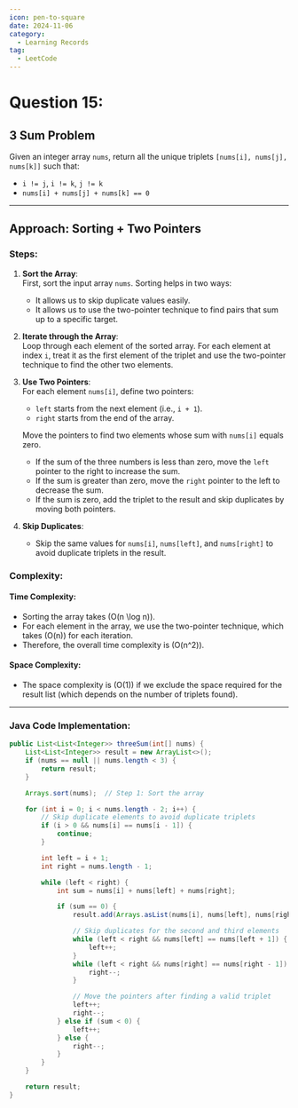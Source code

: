 ```yaml
---
icon: pen-to-square
date: 2024-11-06
category:
  - Learning Records
tag:
  - LeetCode
---
```


# Question 15: 

## 3 Sum Problem 

Given an integer array `nums`, return all the unique triplets `[nums[i], nums[j], nums[k]]` such that:

- `i != j`, `i != k`, `j != k`
- `nums[i] + nums[j] + nums[k] == 0`

---

## Approach: Sorting + Two Pointers

### Steps:

1. **Sort the Array**:  
   First, sort the input array `nums`. Sorting helps in two ways:
    - It allows us to skip duplicate values easily.
    - It allows us to use the two-pointer technique to find pairs that sum up to a specific target.

2. **Iterate through the Array**:  
   Loop through each element of the sorted array. For each element at index `i`, treat it as the first element of the triplet and use the two-pointer technique to find the other two elements.

3. **Use Two Pointers**:  
   For each element `nums[i]`, define two pointers:
    - `left` starts from the next element (i.e., `i + 1`).
    - `right` starts from the end of the array.

   Move the pointers to find two elements whose sum with `nums[i]` equals zero.
    - If the sum of the three numbers is less than zero, move the `left` pointer to the right to increase the sum.
    - If the sum is greater than zero, move the `right` pointer to the left to decrease the sum.
    - If the sum is zero, add the triplet to the result and skip duplicates by moving both pointers.

4. **Skip Duplicates**:
    - Skip the same values for `nums[i]`, `nums[left]`, and `nums[right]` to avoid duplicate triplets in the result.
   
### Complexity:
#### Time Complexity:
- Sorting the array takes \(O(n \log n)\).
- For each element in the array, we use the two-pointer technique, which takes \(O(n)\) for each iteration.
- Therefore, the overall time complexity is \(O(n^2)\).

#### Space Complexity:
- The space complexity is \(O(1)\) if we exclude the space required for the result list (which depends on the number of triplets found).

---

### Java Code Implementation:

```java
public List<List<Integer>> threeSum(int[] nums) {
    List<List<Integer>> result = new ArrayList<>();
    if (nums == null || nums.length < 3) {
        return result;
    }

    Arrays.sort(nums);  // Step 1: Sort the array

    for (int i = 0; i < nums.length - 2; i++) {
        // Skip duplicate elements to avoid duplicate triplets
        if (i > 0 && nums[i] == nums[i - 1]) {
            continue;
        }

        int left = i + 1;
        int right = nums.length - 1;

        while (left < right) {
            int sum = nums[i] + nums[left] + nums[right];

            if (sum == 0) {
                result.add(Arrays.asList(nums[i], nums[left], nums[right]));

                // Skip duplicates for the second and third elements
                while (left < right && nums[left] == nums[left + 1]) {
                    left++;
                }
                while (left < right && nums[right] == nums[right - 1]) {
                    right--;
                }

                // Move the pointers after finding a valid triplet
                left++;
                right--;
            } else if (sum < 0) {
                left++;
            } else {
                right--;
            }
        }
    }

    return result;
}
```
